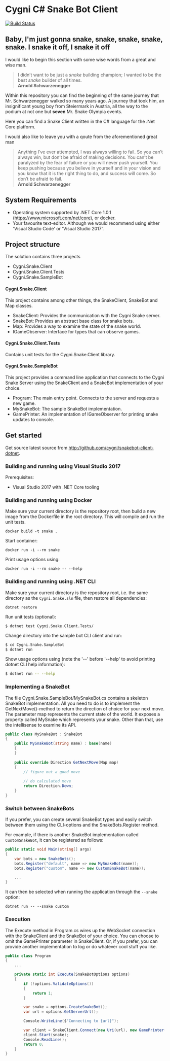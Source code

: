 # Cygni C# Snake Bot Client

[![Build Status](http://jenkins.snake.cygni.se/buildStatus/icon?job=snakebot-client-dotnet)](http://jenkins.snake.cygni.se/job/snakebot-client-dotnet/)

## Baby, I'm just gonna snake, snake, snake, snake, snake. I snake it off, I snake it off

I would like to begin this section with some wise words from a great and wise man.

> I didn’t want to be just a *snake* building champion; I wanted to be the best *snake* builder of all times. <br /> **Arnold Schwarzenegger**

Within this repository you can find the beginning of the same journey that Mr. Schwarzenegger walked so many years ago. 
A journey that took him, an insignificant young boy from Steiermark in Austria, all the way to the podium at not one but **seven** Mr. Snake Olympia events.

Here you can find a Snake Client written in the C# language for the .Net Core platform.

I would also like to leave you with a qoute from the aforementioned great man

> Anything I’ve ever attempted, I was always willing to fail. So you can’t always win, but don’t be afraid of making decisions. You can’t be paralyzed by the fear of failure or you will never push yourself. You keep pushing because you believe in yourself and in your vision and you know that it is the right thing to do, and success will come. So don’t be afraid to fail. <br /> **Arnold Schwarzenegger**

## System Requirements
- Operating system supported by .NET Core 1.0.1 (https://www.microsoft.com/net/core), or docker.
- Your favourite text-editor. Although we would recommend using either 'Visual Studio Code' or 'Visual Studio 2017'.

## Project structure
The solution contains three projects
- Cygni.Snake.Client
- Cygni.Snake.Client.Tests
- Cygni.Snake.SampleBot

#### Cygni.Snake.Client
This project contains among other things, the SnakeClient, SnakeBot and Map classes.

- SnakeClient: Provides the communication with the Cygni Snake server.
- SnakeBot: Provides an abstract base class for snake bots.
- Map: Provides a way to examine the state of the snake world.
- IGameObserver: Interface for types that can observe games.

#### Cygni.Snake.Client.Tests
Contains unit tests for the Cygni.Snake.Client library.

#### Cygni.Snake.SampleBot
This project provides a command line application that connects to the Cygni Snake Server using the SnakeClient and a SnakeBot implementation of your choice.

- Program: The main entry point. Connects to the server and requests a new game.
- MySnakeBot: The sample SnakeBot implementation.
- GamePrinter: An implementation of IGameObserver for printing snake updates to console.

## Get started
Get source latest source from http://github.com/cygni/snakebot-client-dotnet.

### Building and running using Visual Studio 2017
Prerequisites:
- Visual Studio 2017 with .NET Core tooling

### Building and running using Docker
Make sure your current directory is the repository root, then build a new image from the Dockerfile in the root directory. This will compile and run the unit tests.

    docker build -t snake .

Start container:
    
    docker run -i --rm snake

Print usage options using:

    docker run -i --rm snake -- --help

### Building and running using .NET CLI
Make sure your current directory is the repository root, i.e. the same directory as the `Cygni.Snake.sln` file, then restore all dependencies:

```
dotnet restore
```
    
Run unit tests (optional):

```
$ dotnet test Cygni.Snake.Client.Tests/
```
    
Change directory into the sample bot CLI client and run:

```bash
$ cd Cygni.Snake.SampleBot
$ dotnet run
```

Show usage options using (note the '--' before '--help' to avoid printing dotnet CLI help information):

```bash
$ dotnet run -- --help
```

### Implementing a SnakeBot

The file Cygni.Snake.SampleBot/MySnakeBot.cs contains a skeleton SnakeBot implementation. All you need to do is to implement the GetNextMove()-method to return the direction of choice for your next move. The parameter map represents the current state of the world. It exposes a property called MySnake which represents your snake. Other than that, use the intellisense to examine its API.

```csharp
public class MySnakeBot : SnakeBot
{
    public MySnakeBot(string name) : base(name)
    {
    }
    
    public override Direction GetNextMove(Map map)
    {
        // figure out a good move
        
        // do calculated move
        return Direction.Down;
    }
}
```

### Switch between SnakeBots

If you prefer, you can create several SnakeBot types and easily switch between them using the CLI-options and the SnakeBots.Register method.

For example, if there is another SnakeBot implementation called `CustomSnakeBot`, it can be registered as follows:

```csharp
public static void Main(string[] args)
{
    var bots = new SnakeBots();
    bots.Register("default", name => new MySnakeBot(name));
    bots.Register("custom", name => new CustomSnakeBot(name));

    ...
}
```

It can then be selected when running the application through the `--snake` option:

```
dotnet run -- --snake custom
```

### Execution

The Execute method in Program.cs wires up the WebSocket connection with the SnakeClient and the SnakeBot of your choice. You can choose to omit the GamePrinter parameter in SnakeClient. Or, if you prefer, you can provide another implementation to log or do whatever cool stuff you like.

```csharp
public class Program
{
    ...

    private static int Execute(SnakeBotOptions options)
    {
        if (!options.ValidateOptions())
        {
            return 1;
        }

        var snake = options.CreateSnakeBot();
        var url = options.GetServerUrl();

        Console.WriteLine($"Connecting to {url}");

        var client = SnakeClient.Connect(new Uri(url), new GamePrinter());
        client.Start(snake);
        Console.ReadLine();
        return 0;
    }
}
```
